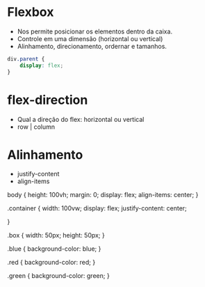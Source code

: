 # Flexbox

- Nos permite posicionar os elementos dentro da caixa.
- Controle em uma dimensão (horizontal ou vertical)
- Alinhamento, direcionamento, ordernar e tamanhos.

```css
div.parent {
    display: flex;
}

```


# flex-direction

- Qual a direção do flex: horizontal ou vertical
- row | column

# Alinhamento

- justify-content
- align-items

<div class="container">
  <div class="box blue"> </div>
  <div class="box red"> </div>
  <div class="box green"> </div>
</div> 

body {
  height: 100vh;
  margin: 0;
  display: flex;
  align-items: center;
}

.container {
  width: 100vw;
  display: flex;
  justify-content: center;
  
}

.box {
  width: 50px;
  height: 50px;
}

.blue {
  background-color: blue;
}

.red {
  background-color: red;
}

.green {
  background-color: green;
}


